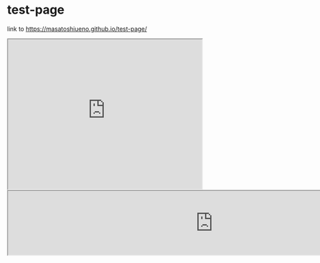 # test-page
link to https://masatoshiueno.github.io/test-page/

<iframe src="https://masatoshiueno.github.io/leaflet-map-simple" width="90%" height="350"></iframe>
 <iframe src="https://masatoshiueno.github.io/highcharts-scatter-csv" width="190%" height="150"></iframe>
